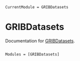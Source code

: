 ```@meta
CurrentModule = GRIBDatasets
```

# GRIBDatasets

Documentation for [GRIBDatasets](https://github.com/tcarion/GRIBDatasets.jl).

```@index
```

```@autodocs
Modules = [GRIBDatasets]
```

